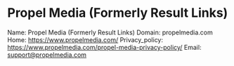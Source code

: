 
# Propel Media (Formerly Result Links)

Name: Propel Media (Formerly Result Links)
Domain: propelmedia.com
Home: https://www.propelmedia.com/
Privacy_policy: https://www.propelmedia.com/propel-media-privacy-policy/
Email: support@propelmedia.com
